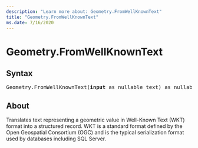 ```yaml
---
description: "Learn more about: Geometry.FromWellKnownText"
title: "Geometry.FromWellKnownText"
ms.date: 7/16/2020
---
```

# Geometry.FromWellKnownText
## Syntax

<pre>
Geometry.FromWellKnownText(<b>input</b> as nullable text) as nullable record</code>
</pre>

## About
Translates text representing a geometric value in Well-Known Text (WKT) format into a structured record. WKT is a standard format defined by the Open Geospatial Consortium (OGC) and is the typical serialization format used by databases including SQL Server.

